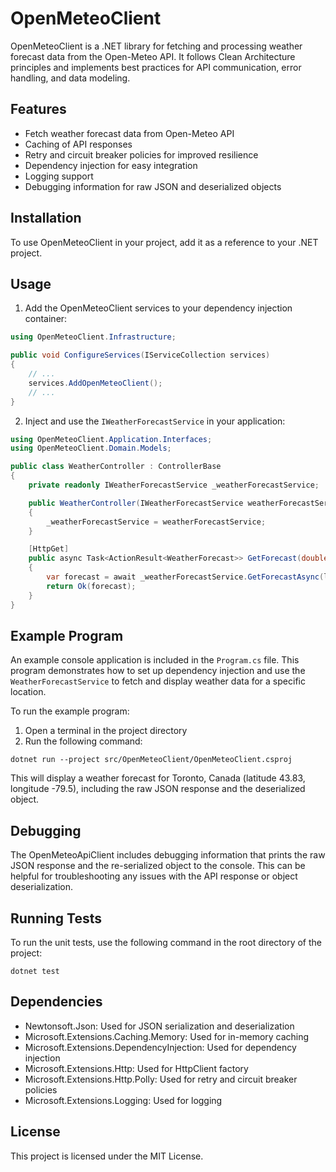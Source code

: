# OpenMeteoClient

OpenMeteoClient is a .NET library for fetching and processing weather forecast data from the Open-Meteo API. It follows Clean Architecture principles and implements best practices for API communication, error handling, and data modeling.

## Features

- Fetch weather forecast data from Open-Meteo API
- Caching of API responses
- Retry and circuit breaker policies for improved resilience
- Dependency injection for easy integration
- Logging support
- Debugging information for raw JSON and deserialized objects

## Installation

To use OpenMeteoClient in your project, add it as a reference to your .NET project.

## Usage

1. Add the OpenMeteoClient services to your dependency injection container:

```csharp
using OpenMeteoClient.Infrastructure;

public void ConfigureServices(IServiceCollection services)
{
    // ...
    services.AddOpenMeteoClient();
    // ...
}
```

2. Inject and use the `IWeatherForecastService` in your application:

```csharp
using OpenMeteoClient.Application.Interfaces;
using OpenMeteoClient.Domain.Models;

public class WeatherController : ControllerBase
{
    private readonly IWeatherForecastService _weatherForecastService;

    public WeatherController(IWeatherForecastService weatherForecastService)
    {
        _weatherForecastService = weatherForecastService;
    }

    [HttpGet]
    public async Task<ActionResult<WeatherForecast>> GetForecast(double latitude, double longitude)
    {
        var forecast = await _weatherForecastService.GetForecastAsync(latitude, longitude);
        return Ok(forecast);
    }
}
```

## Example Program

An example console application is included in the `Program.cs` file. This program demonstrates how to set up dependency injection and use the `WeatherForecastService` to fetch and display weather data for a specific location.

To run the example program:

1. Open a terminal in the project directory
2. Run the following command:

```
dotnet run --project src/OpenMeteoClient/OpenMeteoClient.csproj
```

This will display a weather forecast for Toronto, Canada (latitude 43.83, longitude -79.5), including the raw JSON response and the deserialized object.

## Debugging

The OpenMeteoApiClient includes debugging information that prints the raw JSON response and the re-serialized object to the console. This can be helpful for troubleshooting any issues with the API response or object deserialization.

## Running Tests

To run the unit tests, use the following command in the root directory of the project:

```
dotnet test
```

## Dependencies

- Newtonsoft.Json: Used for JSON serialization and deserialization
- Microsoft.Extensions.Caching.Memory: Used for in-memory caching
- Microsoft.Extensions.DependencyInjection: Used for dependency injection
- Microsoft.Extensions.Http: Used for HttpClient factory
- Microsoft.Extensions.Http.Polly: Used for retry and circuit breaker policies
- Microsoft.Extensions.Logging: Used for logging

## License

This project is licensed under the MIT License.